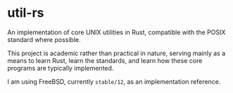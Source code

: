 # util-rs

An implementation of core UNIX utilities in Rust, compatible with the POSIX
standard where possible.

This project is academic rather than practical in nature, serving mainly as a
means to learn Rust, learn the standards, and learn how these core programs are
typically implemented.

I am using FreeBSD, currently `stable/12`, as an implementation reference.
